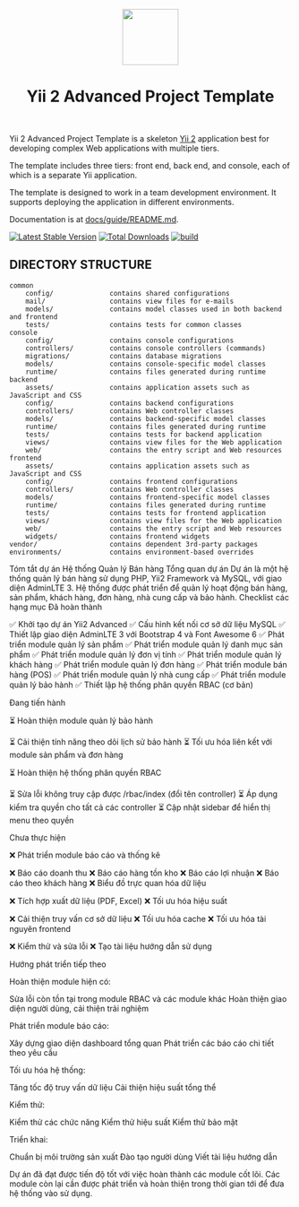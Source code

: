 <p align="center">
    <a href="https://github.com/yiisoft" target="_blank">
        <img src="https://avatars0.githubusercontent.com/u/993323" height="100px">
    </a>
    <h1 align="center">Yii 2 Advanced Project Template</h1>
    <br>
</p>

Yii 2 Advanced Project Template is a skeleton [Yii 2](https://www.yiiframework.com/) application best for
developing complex Web applications with multiple tiers.

The template includes three tiers: front end, back end, and console, each of which
is a separate Yii application.

The template is designed to work in a team development environment. It supports
deploying the application in different environments.

Documentation is at [docs/guide/README.md](docs/guide/README.md).

[![Latest Stable Version](https://img.shields.io/packagist/v/yiisoft/yii2-app-advanced.svg)](https://packagist.org/packages/yiisoft/yii2-app-advanced)
[![Total Downloads](https://img.shields.io/packagist/dt/yiisoft/yii2-app-advanced.svg)](https://packagist.org/packages/yiisoft/yii2-app-advanced)
[![build](https://github.com/yiisoft/yii2-app-advanced/workflows/build/badge.svg)](https://github.com/yiisoft/yii2-app-advanced/actions?query=workflow%3Abuild)

DIRECTORY STRUCTURE
-------------------

```
common
    config/              contains shared configurations
    mail/                contains view files for e-mails
    models/              contains model classes used in both backend and frontend
    tests/               contains tests for common classes    
console
    config/              contains console configurations
    controllers/         contains console controllers (commands)
    migrations/          contains database migrations
    models/              contains console-specific model classes
    runtime/             contains files generated during runtime
backend
    assets/              contains application assets such as JavaScript and CSS
    config/              contains backend configurations
    controllers/         contains Web controller classes
    models/              contains backend-specific model classes
    runtime/             contains files generated during runtime
    tests/               contains tests for backend application    
    views/               contains view files for the Web application
    web/                 contains the entry script and Web resources
frontend
    assets/              contains application assets such as JavaScript and CSS
    config/              contains frontend configurations
    controllers/         contains Web controller classes
    models/              contains frontend-specific model classes
    runtime/             contains files generated during runtime
    tests/               contains tests for frontend application
    views/               contains view files for the Web application
    web/                 contains the entry script and Web resources
    widgets/             contains frontend widgets
vendor/                  contains dependent 3rd-party packages
environments/            contains environment-based overrides
```

Tóm tắt dự án Hệ thống Quản lý Bán hàng
Tổng quan dự án
Dự án là một hệ thống quản lý bán hàng sử dụng PHP, Yii2 Framework và MySQL, với giao diện AdminLTE 3. Hệ thống được phát triển để quản lý hoạt động bán hàng, sản phẩm, khách hàng, đơn hàng, nhà cung cấp và bảo hành.
Checklist các hạng mục
Đã hoàn thành

✅ Khởi tạo dự án Yii2 Advanced
✅ Cấu hình kết nối cơ sở dữ liệu MySQL
✅ Thiết lập giao diện AdminLTE 3 với Bootstrap 4 và Font Awesome 6
✅ Phát triển module quản lý sản phẩm
✅ Phát triển module quản lý danh mục sản phẩm
✅ Phát triển module quản lý đơn vị tính
✅ Phát triển module quản lý khách hàng
✅ Phát triển module quản lý đơn hàng
✅ Phát triển module bán hàng (POS)
✅ Phát triển module quản lý nhà cung cấp
✅ Phát triển module quản lý bảo hành
✅ Thiết lập hệ thống phân quyền RBAC (cơ bản)

Đang tiến hành

⏳ Hoàn thiện module quản lý bảo hành

⏳ Cải thiện tính năng theo dõi lịch sử bảo hành
⏳ Tối ưu hóa liên kết với module sản phẩm và đơn hàng


⏳ Hoàn thiện hệ thống phân quyền RBAC

⏳ Sửa lỗi không truy cập được /rbac/index (đổi tên controller)
⏳ Áp dụng kiểm tra quyền cho tất cả các controller
⏳ Cập nhật sidebar để hiển thị menu theo quyền



Chưa thực hiện

❌ Phát triển module báo cáo và thống kê

❌ Báo cáo doanh thu
❌ Báo cáo hàng tồn kho
❌ Báo cáo lợi nhuận
❌ Báo cáo theo khách hàng
❌ Biểu đồ trực quan hóa dữ liệu


❌ Tích hợp xuất dữ liệu (PDF, Excel)
❌ Tối ưu hóa hiệu suất

❌ Cải thiện truy vấn cơ sở dữ liệu
❌ Tối ưu hóa cache
❌ Tối ưu hóa tài nguyên frontend


❌ Kiểm thử và sửa lỗi
❌ Tạo tài liệu hướng dẫn sử dụng

Hướng phát triển tiếp theo

Hoàn thiện module hiện có:

Sửa lỗi còn tồn tại trong module RBAC và các module khác
Hoàn thiện giao diện người dùng, cải thiện trải nghiệm


Phát triển module báo cáo:

Xây dựng giao diện dashboard tổng quan
Phát triển các báo cáo chi tiết theo yêu cầu


Tối ưu hóa hệ thống:

Tăng tốc độ truy vấn dữ liệu
Cải thiện hiệu suất tổng thể


Kiểm thử:

Kiểm thử các chức năng
Kiểm thử hiệu suất
Kiểm thử bảo mật


Triển khai:

Chuẩn bị môi trường sản xuất
Đào tạo người dùng
Viết tài liệu hướng dẫn



Dự án đã đạt được tiến độ tốt với việc hoàn thành các module cốt lõi. Các module còn lại cần được phát triển và hoàn thiện trong thời gian tới để đưa hệ thống vào sử dụng.
